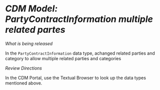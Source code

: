 # *CDM Model: PartyContractInformation multiple related partes* 
 
_What is being released_ 
 
In the `PartyContractInformation` data type, achanged related parties and category to allow multiple related parties and categories

_Review Directions_ 
 
In the CDM Portal, use the Textual Browser to look up the data types mentioned above.
